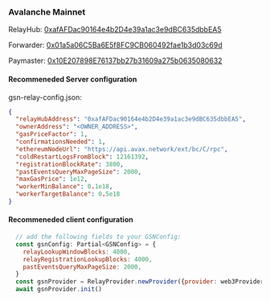### Avalanche Mainnet

RelayHub: [0xafAFDac90164e4b2D4e39a1ac3e9dBC635dbbEA5](https://snowtrace.io/address/0xafAFDac90164e4b2D4e39a1ac3e9dBC635dbbEA5)

Forwarder: [0x01a5a06C5Ba6E5f8FC9CB060492fae1b3d03c69d](https://snowtrace.io/address/0x01a5a06C5Ba6E5f8FC9CB060492fae1b3d03c69d)

Paymaster: [0x10E207898E76137bb27b31609a275b0635080632](https://snowtrace.io/address/0x10E207898E76137bb27b31609a275b0635080632)

#### Recommeneded Server configuration
gsn-relay-config.json:
```json
{
  "relayHubAddress": "0xafAFDac90164e4b2D4e39a1ac3e9dBC635dbbEA5",
  "ownerAddress": "<OWNER_ADDRESS>",
  "gasPriceFactor": 1,
  "confirmationsNeeded": 1,
  "ethereumNodeUrl": "https://api.avax.network/ext/bc/C/rpc",
  "coldRestartLogsFromBlock": 12161392,
  "registrationBlockRate": 3800,
  "pastEventsQueryMaxPageSize": 2000,
  "maxGasPrice": 1e12,
  "workerMinBalance": 0.1e18,
  "workerTargetBalance": 0.5e18
}
```
#### Recommeneded client configuration
```js
  // add the following fields to your GSNConfig:
  const gsnConfig: Partial<GSNConfig> = {
    relayLookupWindowBlocks: 4000,
    relayRegistrationLookupBlocks: 4000,
    pastEventsQueryMaxPageSize: 2000,
  }
  const gsnProvider = RelayProvider.newProvider({provider: web3Provider, config: gsnConfig})
  await gsnProvider.init()
```

